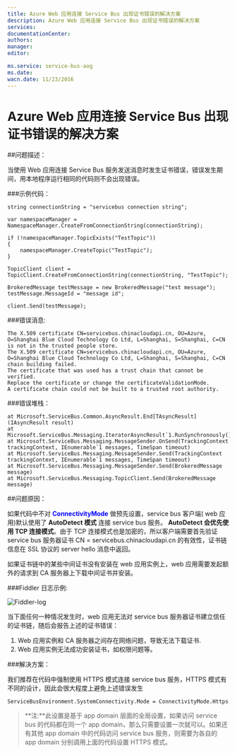 ```yaml
---
title: Azure Web 应用连接 Service Bus 出现证书错误的解决方案
description: Azure Web 应用连接 Service Bus 出现证书错误的解决方案
services: 
documentationCenter: 
authors: 
manager: 
editor: 

ms.service: service-bus-aog
ms.date: 
wacn.date: 11/23/2016
---
```


# Azure Web 应用连接 Service Bus 出现证书错误的解决方案

##问题描述：

当使用 Web 应用连接 Service Bus 服务发送消息时发生证书错误，错误发生期间，用本地程序运行相同的代码则不会出现错误。

###示例代码：

    string connectionString = "servicebus connection string";

    var namespaceManager = NamespaceManager.CreateFromConnectionString(connectionString);

    if (!namespaceManager.TopicExists("TestTopic"))
    {
        namespaceManager.CreateTopic("TestTopic");
    }

    TopicClient client = TopicClient.CreateFromConnectionString(connectionString, "TestTopic");

    BrokeredMessage testMessage = new BrokeredMessage("test message");
    testMessage.MessageId = "message id";

    client.Send(testMessage);

###错误消息:

    The X.509 certificate CN=servicebus.chinacloudapi.cn, OU=Azure, O=Shanghai Blue Cloud Technology Co Ltd, L=Shanghai, S=Shanghai, C=CN is not in the trusted people store. 
    The X.509 certificate CN=servicebus.chinacloudapi.cn, OU=Azure, O=Shanghai Blue Cloud Technology Co Ltd, L=Shanghai, S=Shanghai, C=CN chain building failed. 
    The certificate that was used has a trust chain that cannot be verified. 
    Replace the certificate or change the certificateValidationMode. 
    A certificate chain could not be built to a trusted root authority.

###错误堆栈：

    at Microsoft.ServiceBus.Common.AsyncResult.End[TAsyncResult](IAsyncResult result)
    at Microsoft.ServiceBus.Messaging.IteratorAsyncResult`1.RunSynchronously()
    at Microsoft.ServiceBus.Messaging.MessageSender.OnSend(TrackingContext trackingContext, IEnumerable`1 messages, TimeSpan timeout)
    at Microsoft.ServiceBus.Messaging.MessageSender.Send(TrackingContext trackingContext, IEnumerable`1 messages, TimeSpan timeout)
    at Microsoft.ServiceBus.Messaging.MessageSender.Send(BrokeredMessage message)
    at Microsoft.ServiceBus.Messaging.TopicClient.Send(BrokeredMessage message)

##问题原因：

如果代码中不对 **<font color=blue>ConnectivityMode</font>** 做预先设置，service bus 客户端( web 应用)默认使用了 **AutoDetect 模式** 连接 service bus 服务。 **AutoDetect 会优先使用 TCP 连接模式**。由于 TCP 连接模式也是加密的，所以客户端需要首先验证 service bus 服务器证书 CN = servicebus.chinacloudapi.cn 的有效性，证书链信息在 SSL 协议的 server hello 消息中返回。

如果证书链中的某些中间证书没有安装在 web 应用实例上，web 应用需要发起额外的请求到 CA 服务器上下载中间证书并安装。

###Fiddler 日志示例:

![Fiddler-log](./media/aog-service-bus-troubleshoot-certificate-error/Fiddler-log.png "Fiddler-log")

当下面任何一种情况发生时，web 应用无法对 service bus 服务器证书建立信任的证书链，随后会报告上述的证书错误：

1. Web 应用实例和 CA 服务器之间存在网络问题，导致无法下载证书.
2. Web 应用实例无法成功安装证书，如权限问题等。

###解决方案：

我们推荐在代码中强制使用 HTTPS 模式连接 service bus 服务，HTTPS 模式有不同的设计，因此会很大程度上避免上述错误发生

    ServiceBusEnvironment.SystemConnectivity.Mode = ConnectivityMode.Https

> **注:**此设置是基于 app domain 层面的全局设置，如果访问 service bus 的代码都在同一个 app domain，那么只需要设置一次就可以。如果还有其他 app domain 中的代码访问 service bus 服务，则需要为各自的 app domain 分别调用上面的代码设置 HTTPS 模式。